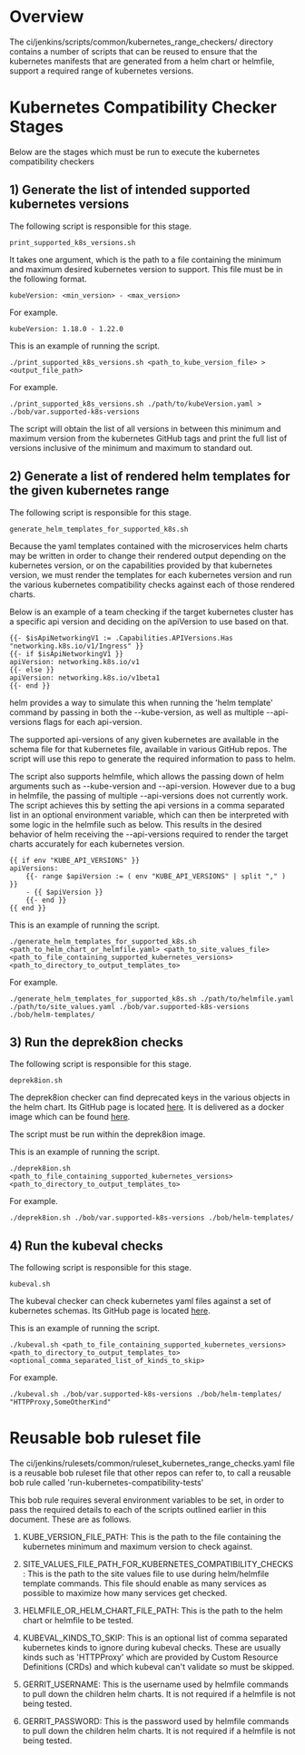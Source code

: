 # Overview
The ci/jenkins/scripts/common/kubernetes_range_checkers/ directory contains a number of scripts that can be reused to ensure that the kubernetes manifests that are generated from a helm chart or helmfile, support a required range of kubernetes versions.

# Kubernetes Compatibility Checker Stages
Below are the stages which must be run to execute the kubernetes compatibility checkers

## 1) Generate the list of intended supported kubernetes versions
The following script is responsible for this stage.

```print_supported_k8s_versions.sh```

It takes one argument, which is the path to a file containing the minimum and maximum desired kubernetes version to support. This file must be in the following format.

```kubeVersion: <min_version> - <max_version>```

For example.

```kubeVersion: 1.18.0 - 1.22.0```

This is an example of running the script.

```./print_supported_k8s_versions.sh <path_to_kube_version_file> > <output_file_path>```

For example.

```./print_supported_k8s_versions.sh ./path/to/kubeVersion.yaml > ./bob/var.supported-k8s-versions```

The script will obtain the list of all versions in between this minimum and maximum version from the kubernetes GitHub tags and print the full list of versions inclusive of the minimum and maximum to standard out.

## 2) Generate a list of rendered helm templates for the given kubernetes range
The following script is responsible for this stage.

```generate_helm_templates_for_supported_k8s.sh```

Because the yaml templates contained with the microservices helm charts may be written in order to change their rendered output depending on the kubernetes version, or on the capabilities provided by that kubernetes version, we must render the templates for each kubernetes version and run the various kubernetes compatibility checks against each of those rendered charts.

Below is an example of a team checking if the target kubernetes cluster has a specific api version and deciding on the apiVersion to use based on that.

```
{{- $isApiNetworkingV1 := .Capabilities.APIVersions.Has "networking.k8s.io/v1/Ingress" }}
{{- if $isApiNetworkingV1 }}
apiVersion: networking.k8s.io/v1
{{- else }}
apiVersion: networking.k8s.io/v1beta1
{{- end }}
```

helm provides a way to simulate this when running the 'helm template' command by passing in both the --kube-version, as well as multiple --api-versions flags for each api-version.

The supported api-versions of any given kubernetes are available in the schema file for that kubernetes file, available in various GitHub repos. The script will use this repo to generate the required information to pass to helm.

The script also supports helmfile, which allows the passing down of helm arguments such as --kube-version and --api-version. However due to a bug in helmfile, the passing of multiple --api-versions does not currently work. The script achieves this by setting the api versions in a comma separated list in an optional environment variable, which can then be interpreted with some logic in the helmfile such as below. This results in the desired behavior of helm receiving the --api-versions required to render the target charts accurately for each kubernetes version.

```
{{ if env "KUBE_API_VERSIONS" }}
apiVersions:
    {{- range $apiVersion := ( env "KUBE_API_VERSIONS" | split "," ) }}
    - {{ $apiVersion }}
    {{- end }}
{{ end }}
```

This is an example of running the script.

```./generate_helm_templates_for_supported_k8s.sh <path_to_helm_chart_or_helmfile.yaml> <path_to_site_values_file> <path_to_file_containing_supported_kubernetes_versions> <path_to_directory_to_output_templates_to>```

For example.

```./generate_helm_templates_for_supported_k8s.sh ./path/to/helmfile.yaml ./path/to/site_values.yaml ./bob/var.supported-k8s-versions ./bob/helm-templates/```

## 3) Run the deprek8ion checks
The following script is responsible for this stage.

```deprek8ion.sh```

The deprek8ion checker can find deprecated keys in the various objects in the helm chart. Its GitHub page is located [here](https://github.com/swade1987/deprek8ion). It is delivered as a docker image which can be found [here](https://console.cloud.google.com/gcr/images/swade1987/EU/deprek8ion).

The script must be run within the deprek8ion image.

This is an example of running the script.

```./deprek8ion.sh <path_to_file_containing_supported_kubernetes_versions> <path_to_directory_to_output_templates_to>```

For example.

```./deprek8ion.sh ./bob/var.supported-k8s-versions ./bob/helm-templates/```

## 4) Run the kubeval checks
The following script is responsible for this stage.

```kubeval.sh```

The kubeval checker can check kubernetes yaml files against a set of kubernetes schemas. Its GitHub page is located [here](https://github.com/instrumenta/kubeval).

This is an example of running the script.

```./kubeval.sh <path_to_file_containing_supported_kubernetes_versions> <path_to_directory_to_output_templates_to> <optional_comma_separated_list_of_kinds_to_skip>```

For example.

```./kubeval.sh ./bob/var.supported-k8s-versions ./bob/helm-templates/ "HTTPProxy,SomeOtherKind"```

# Reusable bob ruleset file
The ci/jenkins/rulesets/common/ruleset_kubernetes_range_checks.yaml file is a reusable bob ruleset file that other repos can refer to, to call a reusable bob rule called 'run-kubernetes-compatibility-tests'

This bob rule requires several environment variables to be set, in order to pass the required details to each of the scripts outlined earlier in this document. These are as follows.

1. KUBE_VERSION_FILE_PATH: This is the path to the file containing the kubernetes minimum and maximum version to check against.

2. SITE_VALUES_FILE_PATH_FOR_KUBERNETES_COMPATIBILITY_CHECKS: This is the path to the site values file to use during helm/helmfile template commands. This file should enable as many services as possible to maximize how many services get checked.

3. HELMFILE_OR_HELM_CHART_FILE_PATH: This is the path to the helm chart or helmfile to be tested.

4. KUBEVAL_KINDS_TO_SKIP: This is an optional list of comma separated kubernetes kinds to ignore during kubeval checks. These are usually kinds such as 'HTTPProxy' which are provided by Custom Resource Definitions (CRDs) and which kubeval can't validate so must be skipped.

5. GERRIT_USERNAME: This is the username used by helmfile commands to pull down the children helm charts. It is not required if a helmfile is not being tested.

6. GERRIT_PASSWORD: This is the password used by helmfile commands to pull down the children helm charts. It is not required if a helmfile is not being tested.
